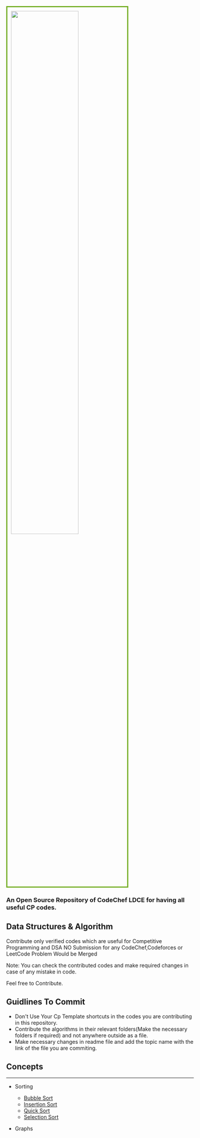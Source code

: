 <style>
.center {
  margin: auto;
  width: 60%;
  border: 3px solid #73AD21;
  padding: 10px;
}
  </style>
<img src="https://lh3.googleusercontent.com/tz7nHSCh0zpBsFeFD4Lq1_aRC1SVlmid5MSJsE4pjh36Ri_opdar0ltpV69gaTdMgqS8IFo=s85" class=center>

### An Open Source Repository of CodeChef LDCE for having all useful CP codes.
## Data Structures & Algorithm
Contribute only verified codes which are useful for Competitive Programming and DSA NO Submission for any CodeChef,Codeforces or LeetCode Problem Would be Merged

Note: You can check the contributed codes and make required changes in case of any mistake in code.

Feel free to Contribute.

<b><h2>Guidlines To Commit</b></h2>
- Don't Use Your Cp Template shortcuts in the codes you are contributing in this repository.
- Contribute the algorithms in their relevant folders(Make the necessary folders if required) and not anywhere outside as a file.
- Make necessary changes in readme file and add the topic name with the link of the file you are commiting.


## Concepts

---
- Sorting
  - [Bubble Sort](https://github.com/CodeChefLDCE/CodeChef_LDCE_CP/master/Sorting/Bubble_Sort.cpp)
  - [Insertion Sort](https://github.com/CodeChefLDCE/CodeChef_LDCE_CP/master/Sorting/Insertion_Sort.cpp)
  - [Quick Sort](https://github.com/CodeChefLDCE/CodeChef_LDCE_CP/master/Sorting/Quick_Sort.cpp)
  - [Selection Sort](https://github.com/CodeChefLDCE/CodeChef_LDCE_CP/master/Sorting/Selection_Sort.cpp)
  
- Graphs
